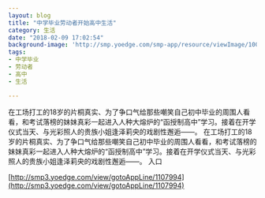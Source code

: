 ```yaml
---
layout: blog
title: "中学毕业劳动者开始高中生活"
category: 生活
date: "2018-02-09 17:02:54"
background-image: 'http://smp.yoedge.com/smp-app/resource/viewImage/1001718appline.png'
tags:
- 中学毕业
- 劳动者
- 高中
- 生活

---
```

在工场打工的18岁的片桐真实、为了争口气给那些嘲笑自己初中毕业的周围人看看，和考试落榜的妹妹真彩一起进入人种大熔炉的“函授制高中”学习。接着在开学仪式当天、与光彩照人的贵族小姐逢泽莉央的戏剧性邂逅——。
在工场打工的18岁的片桐真实、为了争口气给那些嘲笑自己初中毕业的周围人看看，和考试落榜的妹妹真彩一起进入人种大熔炉的“函授制高中”学习。接着在开学仪式当天、与光彩照人的贵族小姐逢泽莉央的戏剧性邂逅——。
入口

[http://smp3.yoedge.com/view/gotoAppLine/1107994](http://smp3.yoedge.com/view/gotoAppLine/1107994)

        
